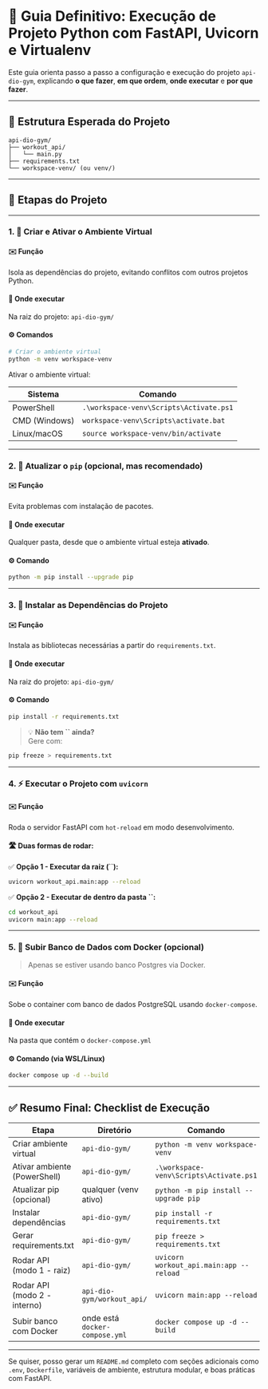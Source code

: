 # 🐍 Guia Definitivo: Execução de Projeto Python com FastAPI, Uvicorn e Virtualenv

Este guia orienta passo a passo a configuração e execução do projeto `api-dio-gym`, explicando **o que fazer**, **em que ordem**, **onde executar** e **por que fazer**.

---

## 📁 Estrutura Esperada do Projeto

```text
api-dio-gym/
├── workout_api/
│   └── main.py
├── requirements.txt
└── workspace-venv/ (ou venv/)
```

---

## 🚀 Etapas do Projeto

---

### 1. 🔧 Criar e Ativar o Ambiente Virtual

#### ✉️ **Função**

Isola as dependências do projeto, evitando conflitos com outros projetos Python.

#### 📍 **Onde executar**

Na raiz do projeto: `api-dio-gym/`

#### ⚙️ **Comandos**

```bash
# Criar o ambiente virtual
python -m venv workspace-venv
```

Ativar o ambiente virtual:

| Sistema       | Comando                                 |
| ------------- | --------------------------------------- |
| PowerShell    | `.\workspace-venv\Scripts\Activate.ps1` |
| CMD (Windows) | `workspace-venv\Scripts\activate.bat`   |
| Linux/macOS   | `source workspace-venv/bin/activate`    |

---

### 2. 📆 Atualizar o `pip` (opcional, mas recomendado)

#### ✉️ **Função**

Evita problemas com instalação de pacotes.

#### 📍 **Onde executar**

Qualquer pasta, desde que o ambiente virtual esteja **ativado**.

#### ⚙️ **Comando**

```bash
python -m pip install --upgrade pip
```

---

### 3. 📁 Instalar as Dependências do Projeto

#### ✉️ **Função**

Instala as bibliotecas necessárias a partir do `requirements.txt`.

#### 📍 **Onde executar**

Na raiz do projeto: `api-dio-gym/`

#### ⚙️ **Comando**

```bash
pip install -r requirements.txt
```

> 💡 **Não tem **``** ainda?**\
> Gere com:

```bash
pip freeze > requirements.txt
```

---

### 4. ⚡ Executar o Projeto com `uvicorn`

#### ✉️ **Função**

Roda o servidor FastAPI com `hot-reload` em modo desenvolvimento.

#### 🛣️ **Duas formas de rodar:**

✅ **Opção 1 - Executar da raiz (**``**):**

```bash
uvicorn workout_api.main:app --reload
```

✅ **Opção 2 - Executar de dentro da pasta **``**:**

```bash
cd workout_api
uvicorn main:app --reload
```

---

### 5. 🐘 Subir Banco de Dados com Docker (opcional)

> Apenas se estiver usando banco Postgres via Docker.

#### ✉️ **Função**

Sobe o container com banco de dados PostgreSQL usando `docker-compose`.

#### 📍 **Onde executar**

Na pasta que contém o `docker-compose.yml`

#### ⚙️ **Comando (via WSL/Linux)**

```bash
docker compose up -d --build
```

---

## ✅ Resumo Final: Checklist de Execução

| Etapa                        | Diretório                      | Comando                                 |
| ---------------------------- | ------------------------------ | --------------------------------------- |
| Criar ambiente virtual       | `api-dio-gym/`                 | `python -m venv workspace-venv`         |
| Ativar ambiente (PowerShell) | `api-dio-gym/`                 | `.\workspace-venv\Scripts\Activate.ps1` |
| Atualizar pip (opcional)     | qualquer (venv ativo)          | `python -m pip install --upgrade pip`   |
| Instalar dependências        | `api-dio-gym/`                 | `pip install -r requirements.txt`       |
| Gerar requirements.txt       | `api-dio-gym/`                 | `pip freeze > requirements.txt`         |
| Rodar API (modo 1 - raiz)    | `api-dio-gym/`                 | `uvicorn workout_api.main:app --reload` |
| Rodar API (modo 2 - interno) | `api-dio-gym/workout_api/`     | `uvicorn main:app --reload`             |
| Subir banco com Docker       | onde está `docker-compose.yml` | `docker compose up -d --build`          |

---

Se quiser, posso gerar um `README.md` completo com seções adicionais como `.env`, `Dockerfile`, variáveis de ambiente, estrutura modular, e boas práticas com FastAPI.

